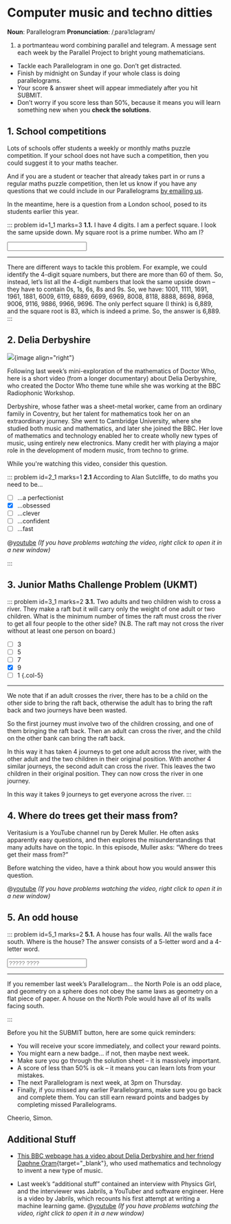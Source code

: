 # Computer music and techno ditties

<div class="dictionary">

__Noun__: Parallelogram
__Pronunciation__: /ˌparəˈlɛləɡram/

1. a portmanteau word combining parallel and telegram. A message sent each
week by the Parallel Project to bright young mathematicians.

</div>

*	Tackle each Parallelogram in one go. Don’t get distracted.
*	Finish by midnight on Sunday if your whole class is doing parallelograms.
*	Your score & answer sheet will appear immediately after you hit SUBMIT.
*	Don’t worry if you score less than 50%, because it means you will learn something new when you __check the solutions__.


## 1.	School competitions

Lots of schools offer students a weekly or monthly maths puzzle competition. If your school does not have such a competition, then you could suggest it to your maths teacher.

And if you are a student or teacher that already takes part in or runs a regular maths puzzle competition, then let us know if you have any questions that we could include in our Parallelograms [by emailing us](mailto:contact@parallel.org.uk).

In the meantime, here is a question from a London school, posed to its students earlier this year.

::: problem id=1_1 marks=3
__1.1.__ I have 4 digits. I am a perfect square. I look the same upside down. My square root is a prime number. Who am I?

<input solution="6889"/>  

---

There are different ways to tackle this problem. For example, we could identify the 4-digit square numbers, but there are more than 60 of them. So, instead, let’s list all the 4-digit numbers that look the same upside down – they have to contain 0s, 1s, 6s, 8s and 9s. So, we have: 1001, 1111, 1691, 1961, 1881, 6009, 6119, 6889, 6699, 6969, 8008, 8118, 8888, 8698, 8968, 9006, 9116, 9886, 9966, 9696. The only perfect square (I think) is 6,889, and the square root is 83, which is indeed a prime. So, the answer is 6,889.
:::


## 2. Delia Derbyshire

![](/resources/8-25-computer-music/2-delia-derbyshire.jpg){image align="right"}

Following last week’s mini-exploration of the mathematics of Doctor Who, here is a short video (from a longer documentary) about Delia Derbyshire, who created the Doctor Who theme tune while she was working at the BBC Radiophonic Workshop.

Derbyshire, whose father was a sheet-metal worker, came from an ordinary family in Coventry, but her talent for mathematics took her on an extraordinary journey. She went to Cambridge University, where she studied both music and mathematics, and later she joined the BBC. Her love of mathematics and technology enabled her to create wholly new types of music, using entirely new electronics. Many credit her with playing a major role in the development of modern music, from techno to grime.

While you're watching this video, consider this question.

::: problem id=2_1 marks=1
__2.1__ According to Alan Sutcliffe, to do maths you need to be...

* [ ] ...a perfectionist
* [x] ...obsessed
* [ ] ...clever
* [ ] ...confident
* [ ] ...fast

@[youtube](nXnmSgaeGAI?start=667&end=765&rel=0) _(If you have problems watching the video, right click to open it in a new window)_

:::


## 3. Junior Maths Challenge Problem (UKMT)
<!--- 2011 (24) --->

::: problem id=3_1 marks=2
__3.1.__ Two adults and two children wish to cross a river. They make a raft but it will carry only the weight of one adult or two children. What is the minimum number of times the raft must cross the river to get all four people to the other side? (N.B. The raft may not cross the river without at least one person on board.)

* [ ] 3
* [ ] 5
* [ ] 7
* [x] 9
* [ ] 1
{.col-5}

---

We note that if an adult crosses the river, there has to be a child on the other side to bring the raft back, otherwise the adult has to bring the raft back and two journeys have been wasted.

So the first journey must involve two of the children crossing, and one of them bringing the raft back. Then an adult can cross the river, and the child on the other bank can bring the raft back.

In this way it has taken 4 journeys to get one adult across the river, with the other adult and the two children in their original position. With another 4 similar journeys, the second adult can
cross the river. This leaves the two children in their original position. They can now cross the river in one journey.

In this way it takes 9 journeys to get everyone across the river.
:::


## 4. Where do trees get their mass from?

Veritasium is a YouTube channel run by Derek Muller. He often asks apparently easy questions, and then explores the misunderstandings that many adults have on the topic. In this episode, Muller asks: “Where do trees get their mass from?”

Before watching the video, have a think about how you would answer this question.

@[youtube](2KZb2_vcNTg?rel=0) _(If you have problems watching the video, right click to open it in a new window)_


## 5. An odd house

::: problem id=5_1 marks=2
__5.1.__ A house has four walls. All the walls face south. Where is the house? The answer consists of a 5-letter word and a 4-letter word.

<input type="text" solution="North Pole" placeholder="????? ????"/>  

---

If you remember last week’s Parallelogram... the North Pole is an odd place, and geometry on a sphere does not obey the same laws as geometry on a flat piece of paper. A house on the North Pole would have all of its walls facing south.

:::



Before you hit the SUBMIT button, here are some quick reminders:

*	You will receive your score immediately, and collect your reward points.
*	You might earn a new badge... if not, then maybe next week.
*	Make sure you go through the solution sheet – it is massively important.
*	A score of less than 50% is ok – it means you can learn lots from your mistakes.
*	The next Parallelogram is next week, at 3pm on Thursday.
*	Finally, if you missed any earlier Parallelograms, make sure you go back and complete them. You can still earn reward points and badges by completing missed Parallelograms.

Cheerio,
Simon.


## Additional Stuff

* [This BBC webpage has a video about Delia Derbyshire and her friend Daphne Oram](https://www.bbc.com/ideas/videos/house-techno-grime-did-they-start-with-these-women/p05tdppj?playlist=unsung-heroines){target="_blank"}, who used mathematics and technology to invent a new type of music.  

* Last week’s “additional stuff” contained an interview with Physics Girl, and the interviewer was Jabrils, a YouTuber and software engineer. Here is a video by Jabrils, which recounts his first attempt at writing a machine learning game.
@[youtube](ZX2Hyu5WoFg?rel=0) _(If you have problems watching the video, right click to open it in a new window)_
